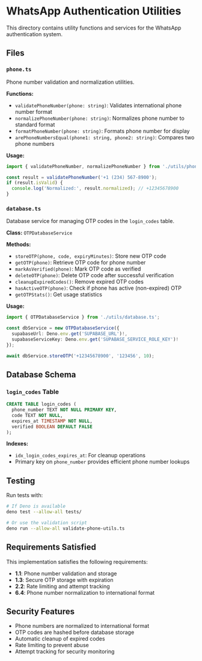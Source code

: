 # WhatsApp Authentication Utilities

This directory contains utility functions and services for the WhatsApp authentication system.

## Files

### `phone.ts`
Phone number validation and normalization utilities.

**Functions:**
- `validatePhoneNumber(phone: string)`: Validates international phone number format
- `normalizePhoneNumber(phone: string)`: Normalizes phone number to standard format
- `formatPhoneNumber(phone: string)`: Formats phone number for display
- `arePhoneNumbersEqual(phone1: string, phone2: string)`: Compares two phone numbers

**Usage:**
```typescript
import { validatePhoneNumber, normalizePhoneNumber } from './utils/phone.ts';

const result = validatePhoneNumber('+1 (234) 567-8900');
if (result.isValid) {
  console.log('Normalized:', result.normalized); // +12345678900
}
```

### `database.ts`
Database service for managing OTP codes in the `login_codes` table.

**Class:** `OTPDatabaseService`

**Methods:**
- `storeOTP(phone, code, expiryMinutes)`: Store new OTP code
- `getOTP(phone)`: Retrieve OTP code for phone number
- `markAsVerified(phone)`: Mark OTP code as verified
- `deleteOTP(phone)`: Delete OTP code after successful verification
- `cleanupExpiredCodes()`: Remove expired OTP codes
- `hasActiveOTP(phone)`: Check if phone has active (non-expired) OTP
- `getOTPStats()`: Get usage statistics

**Usage:**
```typescript
import { OTPDatabaseService } from './utils/database.ts';

const dbService = new OTPDatabaseService({
  supabaseUrl: Deno.env.get('SUPABASE_URL')!,
  supabaseServiceKey: Deno.env.get('SUPABASE_SERVICE_ROLE_KEY')!
});

await dbService.storeOTP('+12345678900', '123456', 10);
```

## Database Schema

### `login_codes` Table
```sql
CREATE TABLE login_codes (
  phone_number TEXT NOT NULL PRIMARY KEY,
  code TEXT NOT NULL,
  expires_at TIMESTAMP NOT NULL,
  verified BOOLEAN DEFAULT FALSE
);
```

**Indexes:**
- `idx_login_codes_expires_at`: For cleanup operations
- Primary key on `phone_number` provides efficient phone number lookups

## Testing

Run tests with:
```bash
# If Deno is available
deno test --allow-all tests/

# Or use the validation script
deno run --allow-all validate-phone-utils.ts
```

## Requirements Satisfied

This implementation satisfies the following requirements:

- **1.1**: Phone number validation and storage
- **1.3**: Secure OTP storage with expiration
- **2.2**: Rate limiting and attempt tracking  
- **6.4**: Phone number normalization to international format

## Security Features

- Phone numbers are normalized to international format
- OTP codes are hashed before database storage
- Automatic cleanup of expired codes
- Rate limiting to prevent abuse
- Attempt tracking for security monitoring